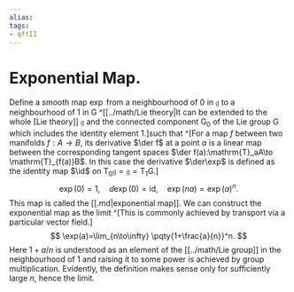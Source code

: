 ```yaml
---
alias:
tags:
- qftII
---
```

# Exponential Map.

Define a smooth map $\exp$ from a neighbourhood of $0$ in $\mathfrak{g}$ to a neighbourhood of $1$ in $\text{G}$
^[[../math/Lie theory|It can be extended to the whole [Lie theory]] $\mathfrak{g}$ and the connected component $\text{G}_0$ of the Lie group $\text{G}$ which includes the identity element $1$.]such that ^[For a map $f$ between two manifolds $f:A\to B$, its derivative $\der f$ at a point $a$ is a linear map between the corresponding tangent spaces $\der f(a):\mathrm{T}_aA\to \mathrm{T}_{f(a)}B$. In this case the derivative $\der\exp$ is defined as the identity map $\id$ on $\mathrm{T}_0\mathfrak{g}=\mathfrak{g}=\mathrm{T}_1\text{G}$.]
$$
\exp(0)=1,
\quad
\dd\exp(0)=\text{id},
\quad
\exp(na)=\exp(a)^n.
$$
This map is called the [[.md|exponential map]]. We can construct the exponential map as the limit
^[This is commonly achieved by transport via a particular vector field.]
$$
\exp(a)=\lim_{n\to\infty} \pqty{1+\frac{a}{n}}^n.
$$
Here $1+a/n$ is understood as an element of the [[../math/Lie group]] in the neighbourhood of $1$ and raising it to some power is achieved by group multiplication. Evidently, the definition makes sense only for sufficiently large $n$, hence the limit.